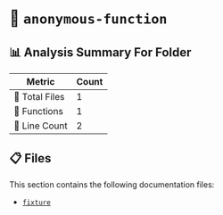 # 📁 `anonymous-function`

## 📊 Analysis Summary For Folder

| Metric | Count |
|--------|-------|
| 📁 Total Files | 1 |
| 🔧 Functions | 1 |
| 🔢 Line Count | 2 |


## 📋 Files

This section contains the following documentation files:

- [`fixture`](./fixture.md)